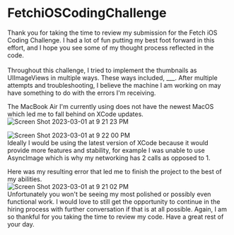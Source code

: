 # FetchiOSCodingChallenge
Thank you for taking the time to review my submission for the Fetch iOS Coding Challenge. I had a lot of fun putting my best foot forward in this effort, and I hope you see some of my thought process reflected in the code. 
</br>
</br>
Throughout this challenge, I tried to implement the thumbnails as UIImageViews in multiple ways. These ways included, ___. After multiple attempts and troubleshooting, I believe the machine I am working on may have something to do with the errors I'm receiving. 
</br>

The MacBook Air I'm currently using does not have the newest MacOS which led me to fall behind on XCode updates.
</br>
![Screen Shot 2023-03-01 at 9 21 23 PM](https://user-images.githubusercontent.com/114269636/222332038-baad636a-02a4-402a-b312-a3193b62a40e.png)
</br>


![Screen Shot 2023-03-01 at 9 22 00 PM](https://user-images.githubusercontent.com/114269636/222332108-867a7a84-9794-465e-b2eb-b63da6e6d34d.png)
</br>
Ideally I would be using the latest version of XCode because it would provide more features and stability, for example I was unable to use AsyncImage which is why my networking has 2 calls as opposed to 1.

Here was my resulting error that led me to finish the project to the best of my abilities.
</br>
![Screen Shot 2023-03-01 at 9 21 02 PM](https://user-images.githubusercontent.com/114269636/222332226-407b5e56-888a-4ae0-a786-6f61191fae82.png)
</br>
Unfortunately you won't be seeing my most polished or possibly even functional work. I would love to still get the opportunity to continue in the hiring process with further conversation if that is at all possible. Again, I am so thankful for you taking the time to review my code. Have a great rest of your day.
